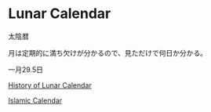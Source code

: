 # Lunar Calendar

太陰暦

月は定期的に満ち欠けが分かるので、見ただけで何日か分かる。

一月29.5日

[History of Lunar Calendar](Lunar%20Calendar%2031643818f55e4990a8a38b995654a1ba/History%20of%20Lunar%20Calendar%20f8efd5b334594e0a9db8480ee41e60eb.md)

[Islamic Calendar](Lunar%20Calendar%2031643818f55e4990a8a38b995654a1ba/Islamic%20Calendar%20e536f21561d74d29b6dbfa626db879bd.md)